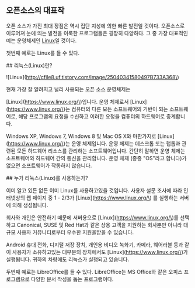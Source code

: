 ## 오픈소스의 대표작

오픈 소스가 가진 최대 장점은 역시 집단 지성에 의한 빠른 발전일 것이다. 오픈소스로 이루어져 눈에 띄는 발전을 이룩한 프로그램들은 굉장히 다양하다. 그 중 가장 대표적인 예는 운영체제인 [Linux](c624-d508-c18c-c2a4-b97c-c0ac-c6a9-d55c-ac83/b9ac-b205-c2a4.md)일 것이다.

첫번째 예로는 Linux를 들 수 있다. 

\#\# 리눅스\(Linux\)란?

!\[Linux\]\(http://cfile8.uf.tistory.com/image/25040341580497B733A368\)



현재 가장 잘 알려지고 널리 사용되는 오픈 소스 운영체제는

\[Linux\]\(https://www.linux.org/\)입니다. 운영 체제로서 \[Linux\]\(https://www.linux.org/\)는 컴퓨터의 다른 모든 소프트웨어의 기반이 되는 소프트웨어로, 해당 프로그램의 요청을 수신하고 이러한 요청을 컴퓨터의 하드웨어로 중계합니다.



Windows XP, Windows 7, Windows 8 및 Mac OS X와 ​​마찬가지로 \[Linux\]\(https://www.linux.org/\)는 운영 체제입니다. 운영 체제는 데스크톱 또는 랩톱과 관련된 모든 하드웨어 리소스를 관리하는 소프트웨어입니다. 간단히 말하면 운영 체제는 소프트웨어와 하드웨어 간의 통신을 관리합니다. 운영 체제 \(종종 "OS"라고 합니다\)가 없으면 소프트웨어가 작동하지 않습니다.



\#\# 누가 리눅스\(Linux\)를 사용하는가?



이미 알고 있든 없든 이미 Linux를 사용하고있을 것입니다. 사용자 설문 조사에 따라 인터넷상의 웹 페이지 중 1 - 2/3가 \[Linux\]\(https://www.linux.org/\) 를 실행하는 서버에 의해 생성됩니다.



회사와 개인은 안전하기 때문에 서버용으로 \[Linux\]\(https://www.linux.org/\)를 선택하고 Canonical, SUSE 및 Red Hat과 같은 상용 고객을 지원하는 회사뿐만 아니라 대규모 사용자 커뮤니티로부터 우수한 지원을받을 수 있습니다.



Android 휴대 전화, 디지털 저장 장치, 개인용 비디오 녹화기, 카메라, 웨어러블 등과 같이 사용자가 소유하고있는 대부분의 장치에서도 \[Linux\]\(https://www.linux.org/\)가 실행됩니다. 귀하의 차량에도 리눅스가 실행되고 있습니다.



두번째 예로는 LibreOffice를 들 수 있다. LibreOffice는 MS Office와 같은 오피스 프로그램으로 다양한 문서 작성을 돕는 프로그램이다.

